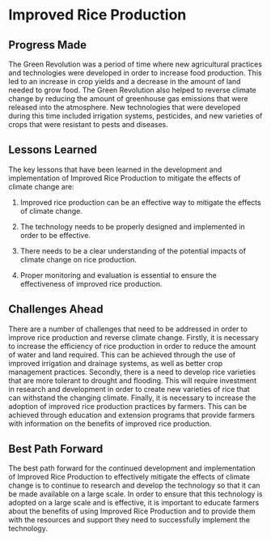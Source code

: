 # Improved Rice Production

## Progress Made

The Green Revolution was a period of time where new agricultural practices and technologies were developed in order to increase food production. This led to an increase in crop yields and a decrease in the amount of land needed to grow food. The Green Revolution also helped to reverse climate change by reducing the amount of greenhouse gas emissions that were released into the atmosphere. New technologies that were developed during this time included irrigation systems, pesticides, and new varieties of crops that were resistant to pests and diseases.

## Lessons Learned

The key lessons that have been learned in the development and implementation of Improved Rice Production to mitigate the effects of climate change are:

1. Improved rice production can be an effective way to mitigate the effects of climate change.

2. The technology needs to be properly designed and implemented in order to be effective.

3. There needs to be a clear understanding of the potential impacts of climate change on rice production.

4. Proper monitoring and evaluation is essential to ensure the effectiveness of improved rice production.

## Challenges Ahead

There are a number of challenges that need to be addressed in order to improve rice production and reverse climate change. Firstly, it is necessary to increase the efficiency of rice production in order to reduce the amount of water and land required. This can be achieved through the use of improved irrigation and drainage systems, as well as better crop management practices. Secondly, there is a need to develop rice varieties that are more tolerant to drought and flooding. This will require investment in research and development in order to create new varieties of rice that can withstand the changing climate. Finally, it is necessary to increase the adoption of improved rice production practices by farmers. This can be achieved through education and extension programs that provide farmers with information on the benefits of improved rice production.

## Best Path Forward

The best path forward for the continued development and implementation of Improved Rice Production to effectively mitigate the effects of climate change is to continue to research and develop the technology so that it can be made available on a large scale. In order to ensure that this technology is adopted on a large scale and is effective, it is important to educate farmers about the benefits of using Improved Rice Production and to provide them with the resources and support they need to successfully implement the technology.
